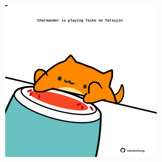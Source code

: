 <!-- built at 01/12/2024, 11:00:40 UTC -->
<p align="center">
  <img width="500" height="500" src="./ReadmeImage.svg">
</p>

